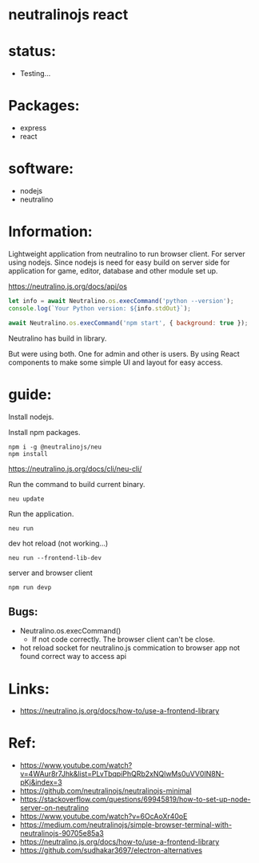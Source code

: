 # neutralinojs react 

# status:
- Testing...

# Packages:
 * express
 * react

# software:
 * nodejs
 * neutralino

# Information:
  Lightweight application from neutralino to run browser client. For server using nodejs. Since nodejs is need for easy build on server side for application for game, editor, database and other module set up.

 https://neutralino.js.org/docs/api/os

```js
let info = await Neutralino.os.execCommand('python --version');
console.log(`Your Python version: ${info.stdOut}`);

await Neutralino.os.execCommand('npm start', { background: true });
```

Neutralino has build in library.

But were using both. One for admin and other is users. By using React components to make some simple UI and layout for easy access.

# guide:
  Install nodejs.

  Install npm packages.
```
npm i -g @neutralinojs/neu
npm install
```

  https://neutralino.js.org/docs/cli/neu-cli/

  Run the command to build current binary.
  
```
neu update
```

  Run the application.

```
neu run
```

  dev hot reload (not working...)
  
```
neu run --frontend-lib-dev
```

  server and browser client
```
npm run devp
```

## Bugs:
  - Neutralino.os.execCommand()
    - If not code correctly. The browser client can't be close.
  - hot reload socket for neutralino.js commication to browser app not found correct way to access api

# Links:
- https://neutralino.js.org/docs/how-to/use-a-frontend-library

# Ref:
 - https://www.youtube.com/watch?v=4WAur8r7Jhk&list=PLvTbqpiPhQRb2xNQlwMs0uVV0IN8N-pKj&index=3
 - https://github.com/neutralinojs/neutralinojs-minimal
 - https://stackoverflow.com/questions/69945819/how-to-set-up-node-server-on-neutralino
 - https://www.youtube.com/watch?v=6OcAoXr40oE
 - https://medium.com/neutralinojs/simple-browser-terminal-with-neutralinojs-90705e85a3
 - https://neutralino.js.org/docs/how-to/use-a-frontend-library
 - https://github.com/sudhakar3697/electron-alternatives
